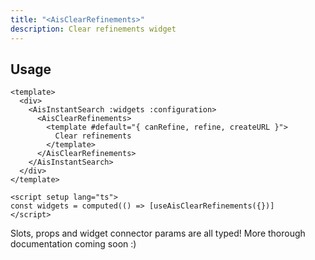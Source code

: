 ```yaml
---
title: "<AisClearRefinements>"
description: Clear refinements widget
---
```


## Usage

```vue [MySearchExperience.vue]
<template>
  <div>
    <AisInstantSearch :widgets :configuration>
      <AisClearRefinements>
        <template #default="{ canRefine, refine, createURL }">
          Clear refinements
        </template>
      </AisClearRefinements>
    </AisInstantSearch>
  </div>
</template>

<script setup lang="ts">
const widgets = computed(() => [useAisClearRefinements({})]
</script>
```

Slots, props and widget connector params are all typed!
More thorough documentation coming soon :)
